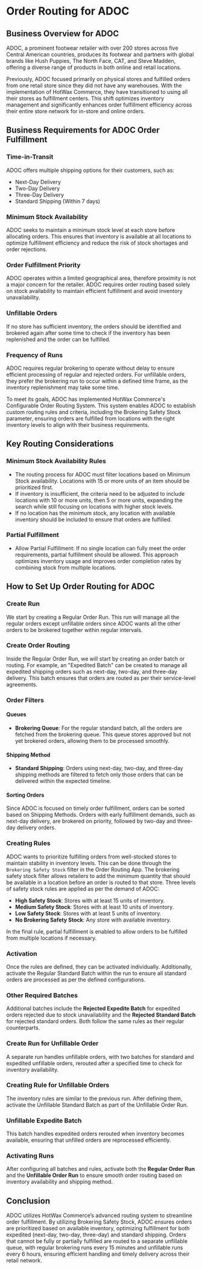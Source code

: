 # Order Routing for ADOC

## Business Overview for ADOC

ADOC, a prominent footwear retailer with over 200 stores across five Central American countries, produces its footwear and partners with global brands like Hush Puppies, The North Face, CAT, and Steve Madden, offering a diverse range of products in both online and retail locations.

Previously, ADOC focused primarily on physical stores and fulfilled orders from one retail store since they did not have any warehouses. With the implementation of HotWax Commerce, they have transitioned to using all their stores as fulfillment centers. This shift optimizes inventory management and significantly enhances order fulfillment efficiency across their entire store network for in-store and online orders.

## Business Requirements for ADOC Order Fulfillment

### Time-in-Transit
ADOC offers multiple shipping options for their customers, such as:
- Next-Day Delivery
- Two-Day Delivery
- Three-Day Delivery
- Standard Shipping (Within 7 days)

### Minimum Stock Availability
ADOC seeks to maintain a minimum stock level at each store before allocating orders. This ensures that inventory is available at all locations to optimize fulfillment efficiency and reduce the risk of stock shortages and order rejections.

### Order Fulfillment Priority
ADOC operates within a limited geographical area, therefore proximity is not a major concern for the retailer. ADOC requires order routing based solely on stock availability to maintain efficient fulfillment and avoid inventory unavailability.

### Unfillable Orders
If no store has sufficient inventory, the orders should be identified and brokered again after some time to check if the inventory has been replenished and the order can be fulfilled.

### Frequency of Runs
ADOC requires regular brokering to operate without delay to ensure efficient processing of regular and rejected orders. For unfillable orders, they prefer the brokering run to occur within a defined time frame, as the inventory replenishment may take some time.

To meet its goals, ADOC has implemented HotWax Commerce's Configurable Order Routing System. This system enables ADOC to establish custom routing rules and criteria, including the Brokering Safety Stock parameter, ensuring orders are fulfilled from locations with the right inventory levels to align with their business requirements.

## Key Routing Considerations

### Minimum Stock Availability Rules
- The routing process for ADOC must filter locations based on Minimum Stock availability. Locations with 15 or more units of an item should be prioritized first.
- If inventory is insufficient, the criteria need to be adjusted to include locations with 10 or more units, then 5 or more units, expanding the search while still focusing on locations with higher stock levels.
- If no location has the minimum stock, any location with available inventory should be included to ensure that orders are fulfilled.

### Partial Fulfillment
- Allow Partial Fulfillment: If no single location can fully meet the order requirements, partial fulfillment should be allowed. This approach optimizes inventory usage and improves order completion rates by combining stock from multiple locations.

## How to Set Up Order Routing for ADOC

### Create Run
We start by creating a Regular Order Run. This run will manage all the regular orders except unfillable orders since ADOC wants all the other orders to be brokered together within regular intervals.

### Create Order Routing
Inside the Regular Order Run, we will start by creating an order batch or routing. For example, an "Expedited Batch" can be created to manage all expedited shipping orders such as next-day, two-day, and three-day delivery. This batch ensures that orders are routed as per their service-level agreements.

### Order Filters

#### Queues
- **Brokering Queue**: For the regular standard batch, all the orders are fetched from the brokering queue. This queue stores approved but not yet brokered orders, allowing them to be processed smoothly.

#### Shipping Method
- **Standard Shipping**: Orders using next-day, two-day, and three-day shipping methods are filtered to fetch only those orders that can be delivered within the expected timeline.

#### Sorting Orders
Since ADOC is focused on timely order fulfillment, orders can be sorted based on Shipping Methods. Orders with early fulfillment demands, such as next-day delivery, are brokered on priority, followed by two-day and three-day delivery orders.

### Creating Rules
ADOC wants to prioritize fulfilling orders from well-stocked stores to maintain stability in inventory levels. This can be done through the `Brokering Safety Stock` filter in the Order Routing App. The brokering safety stock filter allows retailers to add the minimum quantity that should be available in a location before an order is routed to that store. Three levels of safety stock rules are applied as per the demand of ADOC:

- **High Safety Stock**: Stores with at least 15 units of inventory.
- **Medium Safety Stock**: Stores with at least 10 units of inventory.
- **Low Safety Stock**: Stores with at least 5 units of inventory.
- **No Brokering Safety Stock**: Any store with available inventory.

In the final rule, partial fulfillment is enabled to allow orders to be fulfilled from multiple locations if necessary.

### Activation
Once the rules are defined, they can be activated individually. Additionally, activate the Regular Standard Batch within the run to ensure all standard orders are processed as per the defined configurations.

### Other Required Batches
Additional batches include the **Rejected Expedite Batch** for expedited orders rejected due to stock unavailability and the **Rejected Standard Batch** for rejected standard orders. Both follow the same rules as their regular counterparts.

### Create Run for Unfillable Order
A separate run handles unfillable orders, with two batches for standard and expedited unfillable orders, rerouted after a specified time to check for inventory availability.

### Creating Rule for Unfillable Orders
The inventory rules are similar to the previous run. After defining them, activate the Unfillable Standard Batch as part of the Unfillable Order Run.

### Unfillable Expedite Batch
This batch handles expedited orders rerouted when inventory becomes available, ensuring that unfilled orders are reprocessed efficiently.

### Activating Runs
After configuring all batches and rules, activate both the **Regular Order Run** and the **Unfillable Order Run** to ensure smooth order routing based on inventory availability and shipping method.

## Conclusion
ADOC utilizes HotWax Commerce’s advanced routing system to streamline order fulfillment. By utilizing Brokering Safety Stock, ADOC ensures orders are prioritized based on available inventory, optimizing fulfillment for both expedited (next-day, two-day, three-day) and standard shipping. Orders that cannot be fully or partially fulfilled are routed to a separate unfillable queue, with regular brokering runs every 15 minutes and unfillable runs every 6 hours, ensuring efficient handling and timely delivery across their retail network.
